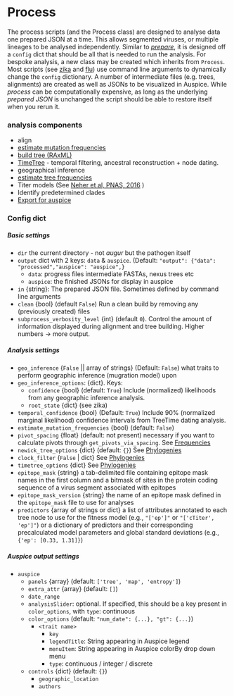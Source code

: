 # Process

The process scripts (and the Process class) are designed to analyse data one prepared JSON at a time.
This allows segmented viruses, or multiple lineages to be analysed independently.
Similar to [_prepare_](prepare.md), it is designed off a `config` dict that should be all that is needed to run the analysis.
For bespoke analysis, a new class may be created which inherits from `Process`.
Most scripts (see [zika](../zika/zika.process.py) and [flu](../flu/flu.process.py)) use command line arguments to dynamically change the `config` dictionary.
A number of intermediate files (e.g. trees, alignments) are created as well as JSONs to be visualized in Auspice.
While _process_ can be computationally expensive, as long as the underlying _prepared JSON_ is unchanged the script should be able to restore itself when you rerun it.

### analysis components
* align
* [estimate mutation frequencies](./frequencies.md)
* [build tree (RAxML)](./phylogenies.md)
* [TimeTree](./phylogenies.md) - temporal filtering, ancestral reconstruction + node dating.
* geographical inference
* [estimate tree frequencies](./frequencies.md)
* Titer models (See [Neher et al, PNAS, 2016](http://www.pnas.org/content/113/12/E1701.abstract) )
* Identify predetermined clades
* [Export for auspice](./auspice_output.md)

### Config dict

##### Basic settings
* `dir` the current directory - not _augur_ but the pathogen itself
* `output` dict with 2 keys: `data` & `auspice`. (Default: `"output": {"data": "processed","auspice": "auspice",}`
  * `data`: progress files intermediate FASTAs, nexus trees etc
  * `auspice`: the finished JSONs for display in auspice
* `in` {string}: The prepared JSON file. Sometimes defined by command line arguments
* `clean` {bool} (default `False`) Run a clean build by removing any (previously created) files
* `subprocess_verbosity_level` {int} (default `0`). Control the amount of information displayed during alignment and tree building. Higher numbers -> more output.


##### Analysis settings
* `geo_inference` {`False` || array of strings} (Default: `False`) what traits to perform geographic inference (mugration model) upon
* `geo_inference_options`: {dict}. Keys:
  * `confidence` {bool} (default: `True`) Include (normalized) likelihoods from any geographic inference analysis.
  * `root_state` {dict} (see zika)
* `temporal_confidence` {bool} (Default: `True`) Include 90% (normalized marginal likelihood) confidence intervals from TreeTime dating analysis.
* `estimate_mutation_frequencies` {bool} (default: `False`)
* `pivot_spacing` {float} (default: not present) necessary if you want to calculate pivots through `get_pivots_via_spacing`. See [Frequencies](./frequencies.md)
* `newick_tree_options` {dict} (default: `{}`) See [Phylogenies](./phylogenies.md)
* `clock_filter` {`False` | dict} See [Phylogenies](./phylogenies.md)
* `timetree_options` {dict} See [Phylogenies](./phylogenies.md)
* `epitope_mask` {string} a tab-delimited file containing epitope mask names in the first column and a bitmask of sites in the protein coding sequence of a virus segment associated with epitopes
* `epitope_mask_version` {string} the name of an epitope mask defined in the `epitope_mask` file to use for analyses
* `predictors` {array of strings or dict} a list of attributes annotated to each tree node to use for the fitness model (e.g., `"['ep']"` or `"['cTiter', 'ep']"`) or a dictionary of predictors and their corresponding precalculated model parameters and global standard deviations (e.g., `{'ep': [0.33, 1.31]}`)

##### Auspice output settings
* `auspice`
  * `panels` {array} (default: `['tree', 'map', 'entropy']`)
  * `extra_attr` {array} (default: `[]`)
  * `date_range`
  * `analysisSlider`: optional. If specified, this should be a key present in `color_options`, with `type`: continuous
  * `color_options` (default: `"num_date": {...}, "gt": {...}`)
    * `<trait name>`
      * `key`
      *  `legendTitle`: String appearing in Auspice legend
      * `menuItem`: String appearing in Auspice colorBy drop down menu
      * `type`: continuous / integer / discrete
  * `controls` {dict} (default: `{}`)
    * `geographic_location`
    * `authors`
